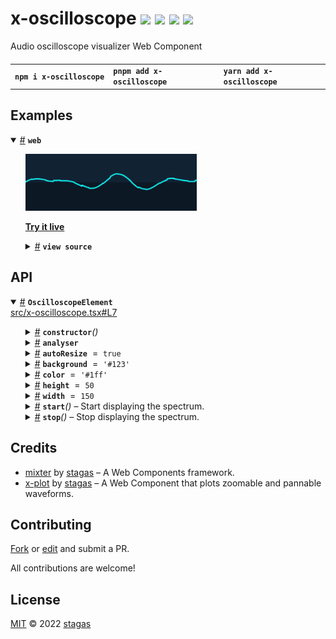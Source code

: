 <h1>
x-oscilloscope <a href="https://npmjs.org/package/x-oscilloscope"><img src="https://img.shields.io/badge/npm-v1.0.0-F00.svg?colorA=000"/></a> <a href="src"><img src="https://img.shields.io/badge/loc-115-FFF.svg?colorA=000"/></a> <a href="https://cdn.jsdelivr.net/npm/x-oscilloscope@1.0.0/dist/x-oscilloscope.min.js"><img src="https://img.shields.io/badge/brotli-4.9K-333.svg?colorA=000"/></a> <a href="LICENSE"><img src="https://img.shields.io/badge/license-MIT-F0B.svg?colorA=000"/></a>
</h1>

<p></p>

Audio oscilloscope visualizer Web Component

<h4>
<table><tr><td title="Triple click to select and copy paste">
<code>npm i x-oscilloscope </code>
</td><td title="Triple click to select and copy paste">
<code>pnpm add x-oscilloscope </code>
</td><td title="Triple click to select and copy paste">
<code>yarn add x-oscilloscope</code>
</td></tr></table>
</h4>

## Examples

<details id="example$web" title="web" open><summary><span><a href="#example$web">#</a></span>  <code><strong>web</strong></code></summary>  <ul><p></p>  <a href="https://stagas.github.io/x-oscilloscope/example/web.html"><img width="274.2857142857143" src="example/web.webp"></img>  <p><strong>Try it live</strong></p></a>    <details id="source$web" title="web source code" ><summary><span><a href="#source$web">#</a></span>  <code><strong>view source</strong></code></summary>  <a href="example/web.ts">example/web.ts</a>  <p>

```ts
import { fetchAudioBuffer } from 'webaudio-tools'
import { OscilloscopeElement } from 'x-oscilloscope'

customElements.define('x-oscilloscope', OscilloscopeElement)
document.body.innerHTML = `
<div id="demo" style="display:inline-flex;height:80px;">
  <x-oscilloscope autoresize></x-oscilloscope>
</div>
`

const ctx = new AudioContext({ sampleRate: 44100, latencyHint: 'playback' })

const analyser = ctx.createAnalyser()
analyser.fftSize = 2048
analyser.smoothingTimeConstant = 0
analyser.maxDecibels = 0
analyser.minDecibels = -100

// @ts-ignore
const url = new URL('alpha_molecule.ogg', import.meta.url).toString()

fetchAudioBuffer(ctx, url).then(audioBuffer => {
  const source = ctx.createBufferSource()
  source.buffer = audioBuffer
  source.loop = true
  source.connect(ctx.destination)
  source.start(0, 83)
  source.connect(analyser)
  ;(document.querySelector('x-oscilloscope') as OscilloscopeElement).analyser =
    analyser
})

window.onclick = () => ctx.state !== 'running' ? ctx.resume() : ctx.suspend()
if (ctx.state !== 'running')
  document.body.appendChild(new Text('click to start/stop'))
// requestAnimationFrame <- for shoty
```

</p>
</details></ul></details>

## API

<p>  <details id="OscilloscopeElement$1" title="Class" open><summary><span><a href="#OscilloscopeElement$1">#</a></span>  <code><strong>OscilloscopeElement</strong></code>    </summary>  <a href="src/x-oscilloscope.tsx#L7">src/x-oscilloscope.tsx#L7</a>  <ul>        <p>  <details id="constructor$3" title="Constructor" ><summary><span><a href="#constructor$3">#</a></span>  <code><strong>constructor</strong></code><em>()</em>    </summary>    <ul>    <p>  <details id="new OscilloscopeElement$4" title="ConstructorSignature" ><summary><span><a href="#new OscilloscopeElement$4">#</a></span>  <code><strong>new OscilloscopeElement</strong></code><em>()</em>    </summary>    <ul><p><a href="#OscilloscopeElement$1">OscilloscopeElement</a></p>        </ul></details></p>    </ul></details><details id="analyser$10" title="Property" ><summary><span><a href="#analyser$10">#</a></span>  <code><strong>analyser</strong></code>    </summary>  <a href="src/x-oscilloscope.tsx#L21">src/x-oscilloscope.tsx#L21</a>  <ul><p><span>AnalyserNode</span></p>        </ul></details><details id="autoResize$5" title="Property" ><summary><span><a href="#autoResize$5">#</a></span>  <code><strong>autoResize</strong></code>  <span><span>&nbsp;=&nbsp;</span>  <code>true</code></span>  </summary>  <a href="src/x-oscilloscope.tsx#L12">src/x-oscilloscope.tsx#L12</a>  <ul><p>boolean</p>        </ul></details><details id="background$8" title="Property" ><summary><span><a href="#background$8">#</a></span>  <code><strong>background</strong></code>  <span><span>&nbsp;=&nbsp;</span>  <code>'#123'</code></span>  </summary>  <a href="src/x-oscilloscope.tsx#L15">src/x-oscilloscope.tsx#L15</a>  <ul><p>string</p>        </ul></details><details id="color$9" title="Property" ><summary><span><a href="#color$9">#</a></span>  <code><strong>color</strong></code>  <span><span>&nbsp;=&nbsp;</span>  <code>'#1ff'</code></span>  </summary>  <a href="src/x-oscilloscope.tsx#L16">src/x-oscilloscope.tsx#L16</a>  <ul><p>string</p>        </ul></details><details id="height$7" title="Property" ><summary><span><a href="#height$7">#</a></span>  <code><strong>height</strong></code>  <span><span>&nbsp;=&nbsp;</span>  <code>50</code></span>  </summary>  <a href="src/x-oscilloscope.tsx#L14">src/x-oscilloscope.tsx#L14</a>  <ul><p>number</p>        </ul></details><details id="width$6" title="Property" ><summary><span><a href="#width$6">#</a></span>  <code><strong>width</strong></code>  <span><span>&nbsp;=&nbsp;</span>  <code>150</code></span>  </summary>  <a href="src/x-oscilloscope.tsx#L13">src/x-oscilloscope.tsx#L13</a>  <ul><p>number</p>        </ul></details><details id="start$24" title="Method" ><summary><span><a href="#start$24">#</a></span>  <code><strong>start</strong></code><em>()</em>     &ndash; Start displaying the spectrum.</summary>  <a href="src/x-oscilloscope.tsx#L40">src/x-oscilloscope.tsx#L40</a>  <ul>    <p>      <p><strong>start</strong><em>()</em>  &nbsp;=&gt;  <ul>void</ul></p></p>    </ul></details><details id="stop$26" title="Method" ><summary><span><a href="#stop$26">#</a></span>  <code><strong>stop</strong></code><em>()</em>     &ndash; Stop displaying the spectrum.</summary>  <a href="src/x-oscilloscope.tsx#L46">src/x-oscilloscope.tsx#L46</a>  <ul>    <p>      <p><strong>stop</strong><em>()</em>  &nbsp;=&gt;  <ul>void</ul></p></p>    </ul></details></p></ul></details></p>

## Credits

- [mixter](https://npmjs.org/package/mixter) by [stagas](https://github.com/stagas) &ndash; A Web Components framework.
- [x-plot](https://npmjs.org/package/x-plot) by [stagas](https://github.com/stagas) &ndash; A Web Component that plots zoomable and pannable waveforms.

## Contributing

[Fork](https://github.com/stagas/x-oscilloscope/fork) or [edit](https://github.dev/stagas/x-oscilloscope) and submit a PR.

All contributions are welcome!

## License

<a href="LICENSE">MIT</a> &copy; 2022 [stagas](https://github.com/stagas)
